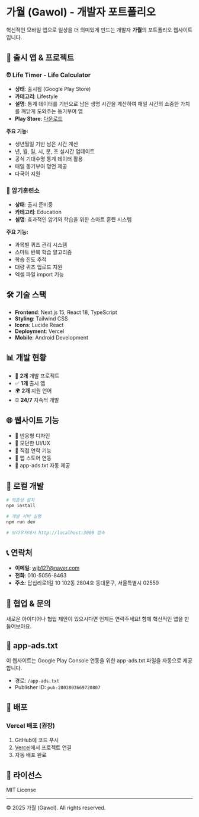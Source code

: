 # 가월 (Gawol) - 개발자 포트폴리오

혁신적인 모바일 앱으로 일상을 더 의미있게 만드는 개발자 **가월**의 포트폴리오 웹사이트입니다.

## 🚀 출시 앱 & 프로젝트

### ⏰ Life Timer - Life Calculator
- **상태**: 출시됨 (Google Play Store)
- **카테고리**: Lifestyle
- **설명**: 통계 데이터를 기반으로 남은 생명 시간을 계산하여 매일 시간의 소중한 가치를 깨닫게 도와주는 동기부여 앱
- **Play Store**: [다운로드](https://play.google.com/store/apps/details?id=com.deathclock.lifetimerapp&pli=1)

**주요 기능:**
- 생년월일 기반 남은 시간 계산
- 년, 월, 일, 시, 분, 초 실시간 업데이트
- 공식 기대수명 통계 데이터 활용
- 매일 동기부여 명언 제공
- 다국어 지원

### 🧠 암기훈련소
- **상태**: 출시 준비중
- **카테고리**: Education
- **설명**: 효과적인 암기와 학습을 위한 스마트 훈련 시스템

**주요 기능:**
- 과목별 퀴즈 관리 시스템
- 스마트 반복 학습 알고리즘
- 학습 진도 추적
- 대량 퀴즈 업로드 지원
- 엑셀 파일 import 기능

## 🛠 기술 스택

- **Frontend**: Next.js 15, React 18, TypeScript
- **Styling**: Tailwind CSS
- **Icons**: Lucide React
- **Deployment**: Vercel
- **Mobile**: Android Development

## 📊 개발 현황

- 📱 **2개** 개발 프로젝트
- ✅ **1개** 출시 앱
- 🌍 **2개** 지원 언어
- ⏰ **24/7** 지속적 개발

## 🌐 웹사이트 기능

- 📱 반응형 디자인
- 🎨 모던한 UI/UX
- 📧 직접 연락 기능
- 🔗 앱 스토어 연동
- 📄 app-ads.txt 자동 제공

## 🚀 로컬 개발

```bash
# 의존성 설치
npm install

# 개발 서버 실행
npm run dev

# 브라우저에서 http://localhost:3000 접속
```

## 📞 연락처

- **이메일**: wjb127@naver.com
- **전화**: 010-5056-8463
- **주소**: 답십리로1길 10 102동 2804호 동대문구, 서울특별시 02559

## 🤝 협업 & 문의

새로운 아이디어나 협업 제안이 있으시다면 언제든 연락주세요!
함께 혁신적인 앱을 만들어보아요.

## 📄 app-ads.txt

이 웹사이트는 Google Play Console 연동을 위한 app-ads.txt 파일을 자동으로 제공합니다.
- 경로: `/app-ads.txt`
- Publisher ID: `pub-2803803669720807`

## 🚀 배포

### Vercel 배포 (권장)

1. GitHub에 코드 푸시
2. [Vercel](https://vercel.com)에서 프로젝트 연결
3. 자동 배포 완료

## 📝 라이선스

MIT License

---

© 2025 가월 (Gawol). All rights reserved.
